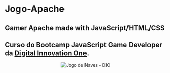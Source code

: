 # Jogo-Apache
## Gamer Apache made with JavaScript/HTML/CSS

## Curso do Bootcamp JavaScript Game Developer da [Digital Innovation One](https://digitalinnovation.one/).

<p align="center"><img src="/assets/readme/projeto.gif" title="Jogo de Naves - DIO"></p>
